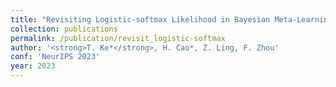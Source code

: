 ```yaml
---
title: "Revisiting Logistic-softmax Likelihood in Bayesian Meta-Learning for Few-Shot Classification"
collection: publications
permalink: /publication/revisit_logistic-softmax
author: '<strong>T. Ke*</strong>, H. Cao*, Z. Ling, F. Zhou'
conf: 'NeurIPS 2023'
year: 2023
---
```

